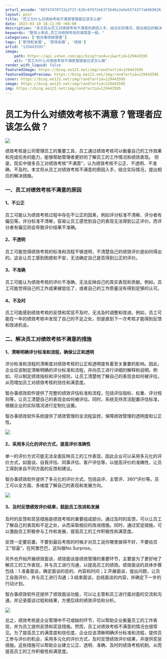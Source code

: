 ```yaml
---
arturl_encode: "68747470733a2f2f:626c6f672e6373646e2e6e65742f7a686962616e7368695f2f:61727469636c652f64657461696c732f313239343433353935"
layout: post
title: "员工为什么对绩效考核不满意管理者应该怎么做"
date: 2023-03-10 18:11:09 +08:00
description: "本文将从员工对绩效考核不满意的原因入手，结合实际情况，提出相应的解决措施"
keywords: "整体上来说,员工对绩效考核的满意度一般。"
categories: ['智办事绩效管理']
tags: ['职场和发展', '职场发展', '绩效']
artid: "129443595"
image:
    path: https://api.vvhan.com/api/bing?rand=sj&artid=129443595
    alt: "员工为什么对绩效考核不满意管理者应该怎么做"
render_with_liquid: false
featuredImage: https://bing.ee123.net/img/rand?artid=129443595
featuredImagePreview: https://bing.ee123.net/img/rand?artid=129443595
cover: https://bing.ee123.net/img/rand?artid=129443595
image: https://bing.ee123.net/img/rand?artid=129443595
img: https://bing.ee123.net/img/rand?artid=129443595
---
```


# 员工为什么对绩效考核不满意？管理者应该怎么做？

![](https://i-blog.csdnimg.cn/blog_migrate/c56e0cc95acbfe2065ffbd57cdcd8f8f.jpeg)

绩效考核是公司管理员工的重要工具，员工通过绩效考核可以衡量自己的工作效果和完成任务的能力，能够帮助管理者更好的了解员工的工作情况和绩效表现。 但是，现实中很多员工对绩效考核“不满意”，认为绩效考核不公正、不透明、不准确、不及时。本文将从员工对绩效考核不满意的原因入手，结合实际情况，提出相应的解决措施。

### 一、员工对绩效考核不满意的原因

#### 1、不公正

员工可能认为绩效考核过程中存在不公正的因素，例如评分标准不清晰、评分者有偏见等。评分标准不清晰，容易让员工感觉到自己的表现无法得到公正评价。而评分者有偏见则会导致评价结果不准确。

#### 2、不透明

员工可能觉得绩效考核的标准和流程不够透明，不清楚自己的绩效评价是如何得出的。这会让员工感到困惑和不安，无法确定自己是否得到公正的评价。

#### 3、不准确

员工可能认为绩效考核的评价不准确，无法反映自己的真实表现和贡献。例如，员工可能觉得自己的工作成果被低估了，或者自己的工作质量没有得到足够的认可。

#### 4、不及时

员工可能感到绩效考核的反馈和奖惩不及时，无法及时调整和改进。例如，员工可能在一年的绩效考核中发现了自己的不足之处，但是直到下一次考核才能得到反馈和改进机会。

### 二、解决员工对绩效考核不满意的措施

#### 1、清晰明确评分标准和流程，确保公正和透明

评分标准和流程的清晰度对绩效考核的公正和透明度有着至关重要的影响。因此，企业应该制定清晰明确的评分标准和流程，并向员工进行详细的解释和说明。例如，可以制定绩效指标和评分规则，让员工清楚地了解自己的表现会如何被评估，从而增加员工对绩效考核的信任和满意度。

智办事绩效软件提供了完整的绩效评估标准和流程，包括评估指标、权重、评分规则等，让员工清楚自己的表现会如何被评估。同时，系统支持灵活配置评估标准，根据企业的实际情况进行定制化设置。

智办事绩效软件系统提供了绩效管理的全流程监控，保障绩效管理的透明度和公正性。

![](https://i-blog.csdnimg.cn/blog_migrate/e2aacdf8afb005f1d4e0f66741c77bfc.png)

#### 2、采用多元化的评价方式，提高评价准确性

单一的评价方式可能无法全面反映员工的工作表现，因此企业可以采用多元化的评价方式，如面谈、自我评估、同事评估、客户评估等，以提高评价的准确性，让员工得到来自不同方面的反馈和建议。

智办事绩效软件提供了多元化的评价方式，包括自评、主管评、360°评价等。员工可以全方面、多维度了解自己的表现和发展方向。

![](https://i-blog.csdnimg.cn/blog_migrate/e86eece83f4e436989a7094c28ae0c0a.png)

#### 3、及时反馈绩效评价结果，鼓励员工改进和发展

及时的反馈和奖惩措施是绩效考核的重要组成部分。通过及时的反馈，可以让员工了解自己的表现和不足之处，从而采取相应的改进措施。同时，通过奖惩措施，可以激励员工积极参与工作和发展，提高员工的工作积极性和满意度。

反馈一定要前置，不要到最后考核的时候才对员工说你哪里做得不好，不要给员工”惊喜“，在阿里巴巴，这叫做No Surprise。

另外也开始开展绩效面谈，绩效面谈是绩效管理的重要环节，主要是为了更好地了解员工的工作表现，并与员工进行沟通，以提高员工的绩效。绩效面谈的具体步骤包括：1.准备面谈，确定面谈的目的、内容和时间；2.开展面谈，提出问题，让员工自我评价，并与员工进行沟通；3.结束面谈，总结面谈的内容，并确定下一步的行动计划。

智办事绩效软件还提供了绩效面谈功能，可以让主管和员工进行面对面的交流和沟通，并记录面谈过程和结果，方便后续的绩效评估和分析。

![](https://i-blog.csdnimg.cn/blog_migrate/e1006aca6c2fc98c3923240bf02257db.png)

总之，绩效考核是企业管理中不可或缺的环节，可以帮助企业衡量员工的工作表现，并为员工提供反馈和奖惩措施。然而，员工对绩效考核不满意的情况也很常见。为了提高员工的满意度和信任度，企业应该清晰明确评分标准和流程，提供员工参与评价的机会，采用多元化的评价方式，及时反馈绩效评价结果，并提供奖惩措施。这些措施可以帮助企业建立公正、透明、准确、及时的绩效考核机制，从而提高员工的工作积极性和满意度。